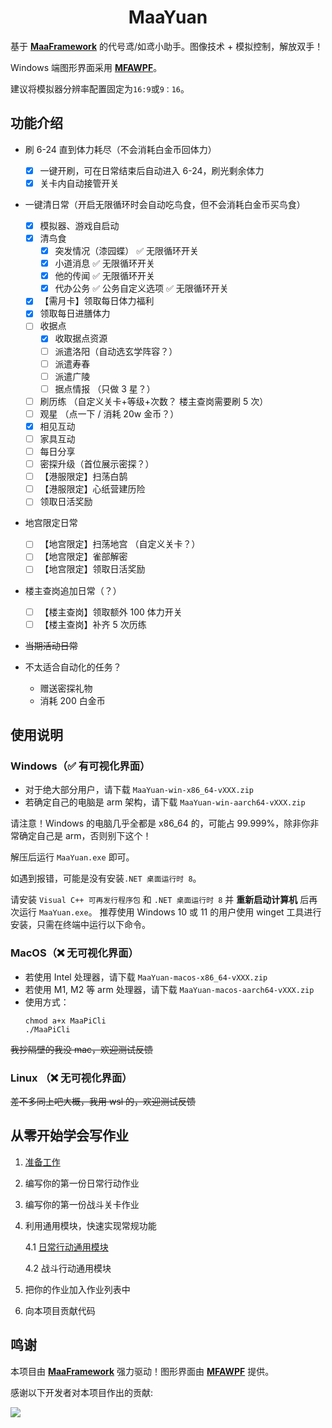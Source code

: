 <!-- markdownlint-disable MD033 MD041 -->

<div align="center">

# MaaYuan

</div>

基于 **[MaaFramework](https://github.com/MaaXYZ/MaaFramework)** 的代号鸢/如鸢小助手。图像技术 + 模拟控制，解放双手！

Windows 端图形界面采用 **[MFAWPF](https://github.com/SweetSmellFox/MFAWPF)**。

建议将模拟器分辨率配置固定为`16:9`或`9：16`。

## 功能介绍

- 刷 6-24 直到体力耗尽（不会消耗白金币回体力）

  - [x] 一键开刷，可在日常结束后自动进入 6-24，刷光剩余体力
  - [x] 关卡内自动接管开关

- 一键清日常（开启无限循环时会自动吃鸟食，但不会消耗白金币买鸟食）

  - [x] 模拟器、游戏自启动
  - [x] 清鸟食
    - [x] 突发情况（漆园蝶） ✅ 无限循环开关
    - [x] 小道消息 ✅ 无限循环开关
    - [x] 他的传闻 ✅ 无限循环开关
    - [x] 代办公务 ✅ 公务自定义选项 ✅ 无限循环开关
  - [x] 【需月卡】领取每日体力福利
  - [x] 领取每日进膳体力
  - [ ] 收据点
    - [x] 收取据点资源
    - [ ] 派遣洛阳（自动选玄学阵容？）
    - [ ] 派遣寿春
    - [ ] 派遣广陵
    - [ ] 据点情报 （只做 3 星？）
  - [ ] 刷历练 （自定义关卡+等级+次数？ 楼主查岗需要刷 5 次）
  - [ ] 观星 （点一下 / 消耗 20w 金币？）
  - [x] 相见互动
  - [ ] 家具互动
  - [ ] 每日分享
  - [ ] 密探升级（首位展示密探？）
  - [ ] 【港服限定】扫荡白鹄
  - [ ] 【港服限定】心纸营建历险
  - [ ] 领取日活奖励

- 地宫限定日常

  - [ ] 【地宫限定】扫荡地宫 （自定义关卡？）
  - [ ] 【地宫限定】雀部解密
  - [ ] 【地宫限定】领取日活奖励

- 楼主查岗追加日常（？）

  - [ ] 【楼主查岗】领取额外 100 体力开关
  - [ ] 【楼主查岗】补齐 5 次历练

- ~~当期活动日常~~

- 不太适合自动化的任务？
  - 赠送密探礼物
  - 消耗 200 白金币

## 使用说明

### Windows（✅ 有可视化界面）

- 对于绝大部分用户，请下载 `MaaYuan-win-x86_64-vXXX.zip`
- 若确定自己的电脑是 arm 架构，请下载 `MaaYuan-win-aarch64-vXXX.zip`

请注意！Windows 的电脑几乎全都是 x86_64 的，可能占 99.999%，除非你非常确定自己是 arm，否则别下这个！

解压后运行 `MaaYuan.exe` 即可。

如遇到报错，可能是没有安装`.NET 桌面运行时 8`。

请安装 `Visual C++ 可再发行程序包` 和 `.NET 桌面运行时 8` 并 **重新启动计算机** 后再次运行 `MaaYuan.exe`。
推荐使用 Windows 10 或 11 的用户使用 winget 工具进行安装，只需在终端中运行以下命令。

### MacOS（❌ 无可视化界面）

- 若使用 Intel 处理器，请下载 `MaaYuan-macos-x86_64-vXXX.zip`
- 若使用 M1, M2 等 arm 处理器，请下载 `MaaYuan-macos-aarch64-vXXX.zip`
- 使用方式：
  ```
  chmod a+x MaaPiCli
  ./MaaPiCli
  ```

~~我抄隔壁的我没 mac，欢迎测试反馈~~

### Linux （❌ 无可视化界面）

~~差不多同上吧大概，我用 wsl 的，欢迎测试反馈~~

## 从零开始学会写作业

1. [准备工作](./docs/1.1-准备工作.md)
2. 编写你的第一份日常行动作业
3. 编写你的第一份战斗关卡作业
4. 利用通用模块，快速实现常规功能

   4.1 [日常行动通用模块](./docs/4.1-日常行动通用模块.md)

   4.2 战斗行动通用模块

5. 把你的作业加入作业列表中
6. 向本项目贡献代码

## 鸣谢

本项目由 **[MaaFramework](https://github.com/MaaXYZ/MaaFramework)** 强力驱动！图形界面由 **[MFAWPF](https://github.com/SweetSmellFox/MFAWPF)** 提供。

感谢以下开发者对本项目作出的贡献:

<a href="https://github.com/syoius/MaaYuan/graphs/contributors">
  <img src="https://contrib.rocks/image?repo=syoius/MaaYuan&max=1000&columns=15&anon=1" />
</a>
